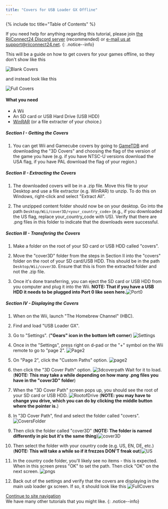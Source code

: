 ```yaml
---
title: "Covers for USB Loader GX Offline"
---
```


{% include toc title="Table of Contents" %}

If you need help for anything regarding this tutorial, please join [the RiiConnect24 Discord server](https://discord.gg/rc24) (recommended) or [e-mail us at support@riiconnect24.net](mailto:support@riiconnect24.net).
{: .notice--info}

This will be a guide on how to get covers for your games offline, so they don't show like this

![Blank Covers](/images/USBLoadergx/BlankCovers%20.jpg)

and instead look like this

![Full Covers](/images/USBLoadergx/FullCovers.jpg)


#### What you need

* A Wii
* An SD card or USB Hard Drive (USB HDD)
* [WinRAR](https://www.win-rar.com/download.html?&L=0) (or a file extracter of your choice.)

##### Section I - Getting the Covers

1. You can get Wii and Gamecube covers by going to [GameTDB](https://www.gametdb.com/Wii/Downloads#cover_packs) and downloading the "3D Covers" and choosing the flag of the version of the game you have (e.g. if you have NTSC-U versions download the USA flag, if you have PAL download the flag of your region.) 

##### Section II - Extracting the Covers

1. The downloaded covers will be in a .zip file. Move this file to your Desktop and use a file extractor (e.g. WinRAR) to unzip. To do this on Windows, right-click and select "Extract All".

1. The unzipped content folder should now be on your desktop. Go into the path ```Desktop/Wii/cover3D/<your_country_code>``` (e.g., if you downloaded the US flag, replace your_country_code with US). Verify that there are .png files in this folder to indicate that the downloads were successful.

##### Section III - Transfering the Covers

1. Make a folder on the root of your SD card or USB HDD called "covers". 

1. Move the "cover3D" folder from the steps in Section II into the "covers" folder on the root of your SD card/USB HDD. This should be in the path ```Desktop/Wii/cover3D```. Ensure that this is from the extracted folder and not the .zip file.

1. Once it's done transferring, you can eject the SD card or USB HDD from you computer and plug it into the Wii. **NOTE: That if you have a USB HDD it needs to be plugged into Port 0 like seen here.**![Port0](/images/USBLoadergx/Port0.png)

##### Section IV - Displaying the Covers

1. When on the Wii, launch "The Homebrew Channel" (HBC). 

1. Find and load "USB Loader GX". 

1. Go to "Settings". (**"Gears" icon in the bottom left corner**)
![Settings](/images/USBLoadergx/SettingsIcon.jpg)

1. Once in the "Settings", press right on d-pad or the "+" symbol on the Wii remote to go to "page 2". ![Page2](/images/USBLoadergx/settings.jpg)

1. On "Page 2", click the "Custom Paths" option. ![page2](/images/USBLoadergx/custompaths.jpg) 

1. then click the "3D Cover Path" option. ![3dcoverpath](/images/USBLoadergx/3dpath.jpg) Wait for it to load. (**NOTE: This may take a while depending on how many .png files you have in the "cover3D" folder**)
 
 1. When the "3D Cover Path" screen pops up, you should see the root of your SD card or USB HDD. ![RootofDrive](/images/USBLoadergx/changedevice.jpg) (**NOTE: you may have to change you drive, which you can do by clicking the middle button where the pointer is.**)

 1. In "3D Cover Path", find and select the folder called "covers". ![CoversFolder](/images/USBLoadergx/covers.jpg)

 1. Then click the folder called "cover3D" (**NOTE: The folder is named differently in pic but it's the same thing**)![cover3D](/images/USBLoadergx/3d.jpg) 

1. Then select the folder with your country code (e.g. US, EN, DE, etc.) (**NOTE: This will take a while so if it frezzes DON'T freak out**)![US](/images/USBLoadergx/US.jpg)

1. In the country code folder, you'll likely see no items - this is expected. When in this screen press "OK" to set the path. Then click "OK" on the next screen. ![pngs](/images/USBLoadergx/pngs.jpg)

1. Back out of the settings and verify that the covers are displaying in the main usb loader gx screen. If so, it should look like this ![FullCovers](/images/USBLoadergx/FullCovers.jpg)



[Continue to site navigation](site-navigation)<br>
We have many other tutorials that you might like.
{: .notice--info}
